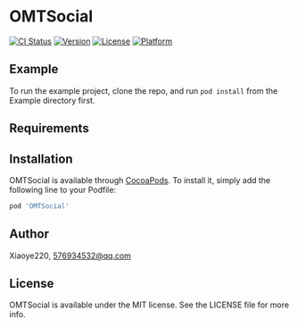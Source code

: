 # OMTSocial

[![CI Status](https://img.shields.io/travis/Xiaoye220/OMTSocial.svg?style=flat)](https://travis-ci.org/Xiaoye220/OMTSocial)
[![Version](https://img.shields.io/cocoapods/v/OMTSocial.svg?style=flat)](https://cocoapods.org/pods/OMTSocial)
[![License](https://img.shields.io/cocoapods/l/OMTSocial.svg?style=flat)](https://cocoapods.org/pods/OMTSocial)
[![Platform](https://img.shields.io/cocoapods/p/OMTSocial.svg?style=flat)](https://cocoapods.org/pods/OMTSocial)

## Example

To run the example project, clone the repo, and run `pod install` from the Example directory first.

## Requirements

## Installation

OMTSocial is available through [CocoaPods](https://cocoapods.org). To install
it, simply add the following line to your Podfile:

```ruby
pod 'OMTSocial'
```

## Author

Xiaoye220, 576934532@qq.com

## License

OMTSocial is available under the MIT license. See the LICENSE file for more info.
